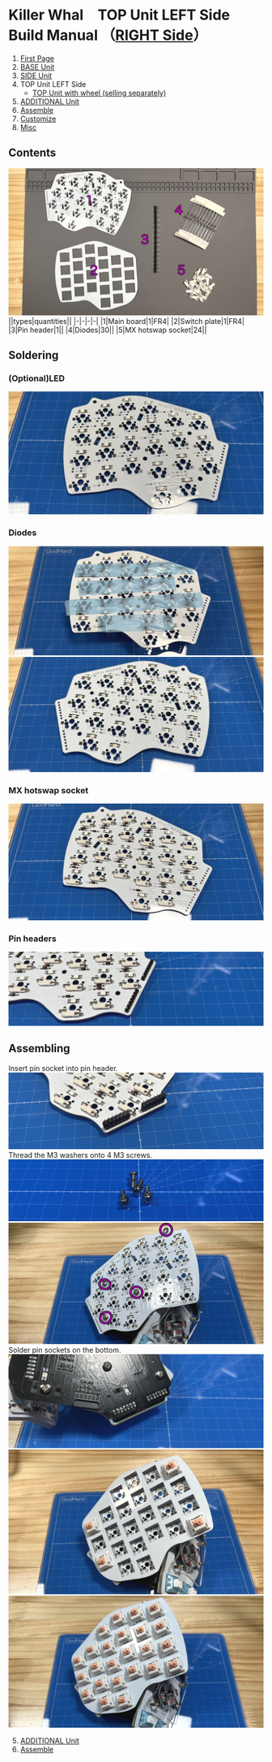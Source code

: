 # Killer Whal　TOP Unit LEFT Side Build Manual （[RIGHT Side](../rightside/4_TOP.md)）

1. [First Page](../README_EN.md)
2. [BASE Unit](../leftside/2_BASE.md)
3. [SIDE Unit](../leftside/3_SIDE_TRACKBALL.md)
4. TOP Unit LEFT Side
   - [TOP Unit with wheel (selling separately)](../leftside/4_TOP_WHEEL.md)
5. [ADDITIONAL Unit](../leftside/5_ADD.md)
6. [Assemble](../leftside/6_ASSEMBLE.md)
7. [Customize](../leftside/7_CUSTOM.md)
8. [Misc](../leftside/8_MISC.md)

## Contents
![](../img/top/IMG_5610.jpg)    
||types|quantities||
|-|-|-|-|
|1|Main board|1|FR4|
|2|Switch plate|1|FR4|
|3|Pin header|1||
|4|Diodes|30||
|5|MX hotswap socket|24||


## Soldering
### (Optional)LED 
![](../img/top/IMG_5765.jpg)  


### Diodes 
![](../img/top/IMG_5770.jpg)  
![](../img/top/IMG_5773.jpg)  
### MX hotswap socket
![](../img/top/IMG_5778.jpg)  


### Pin headers
![](../img/top/IMG_5780.jpg)  

## Assembling

Insert pin socket into pin header.
![](../img/top/IMG_5795.jpg)  
Thread the M3 washers onto 4 M3 screws. 
![](../img/top/IMG_5631.jpg)  
![](../img/top/IMG_5786.jpg)  
Solder pin sockets on the bottom.
![](../img/top/IMG_5793.jpg)  
![](../img/top/IMG_5798.jpg)  
![](../img/top/IMG_5805.jpg)  

5. [ADDITIONAL Unit](../leftside/5_ADD.md)
6. [Assemble](../leftside/6_ASSEMBLE.md)

